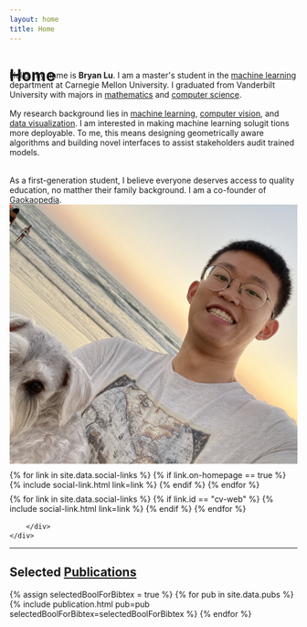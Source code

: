 ```yaml
---
layout: home
title: Home
---
```

<div id ="intro-wrapper" class="l-middle">
	<div id="intro-title-wrapper" style="height: 0.5rem" class="intro-left">
		<h1 id="post-title">Home</h1>
	</div>
	<div class="intro-left">
		<div class="intro-left">
			Hello, my name is <b>Bryan Lu</b>. I am a master's student in the <u>machine learning</u> department at Carnegie Mellon University. I graduated from Vanderbilt University with majors in <u>mathematics</u> and <u>computer science</u>. 
		</div>
		<div style="height: 1rem"></div>
		<div class="intro-left">
			My research background lies in <u>machine learning</u>, <u>computer vision</u>, and <u>data visualization</u>. I am interested in making machine learning solugit tions more deployable. To me, this means designing geometrically aware algorithms and building novel interfaces to assist stakeholders audit trained models.
		</div>
		<div style="height: 1rem"></div>
		<div style="height: 1rem"></div>
		<div class="intro-left">
			As a first-generation student, I believe everyone deserves access to quality education, no matther their family background. I am a co-founder of <a href="http://mp.weixin.qq.com/mp/homepage?__biz=MzA4OTQ4NDA4MA==&hid=4&sn=75aefeab543f892090c68b70750530f5&scene=18#wechat_redirect">Gaokaopedia</a>. 
		</div>
	</div>
	<div class="intro-right">
		<img id="intro-image" class="intro-right" src="/images/portrait.jpg">
		<div style="height: 0.5rem"></div>
		<div id="intro-image-links" class="intro-right">
			{% for link in site.data.social-links %}
				{% if link.on-homepage == true %}
					{% include social-link.html link=link %}
				{% endif %}
			{% endfor %}
		</div>
		<div style="height: 0.5rem"></div>
		<div id="intro-cv-wrapper" class="intro-right">
			{% for link in site.data.social-links %}
				{% if link.id == "cv-web" %}
					{% include social-link.html link=link %}
				{% endif %}
			{% endfor %}

		</div>
	</div>
</div>



<hr class="l-middle home-hr">

<h2 class="feature-title l-middle">
	<!-- Selected <a href="/cv#publications">Publications</a> -->
	Selected <a href="https://scholar.google.com/citations?hl=en&user=R6bq6u4AAAAJ">Publications</a>
</h2>

<div class="l-middle">
	{% assign selectedBoolForBibtex = true %}
	{% for pub in site.data.pubs %}
		{% include publication.html pub=pub selectedBoolForBibtex=selectedBoolForBibtex %}
	{% endfor %}
</div>